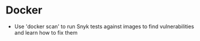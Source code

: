 # Docker 

- Use 'docker scan' to run Snyk tests against images to find vulnerabilities and learn how to fix them